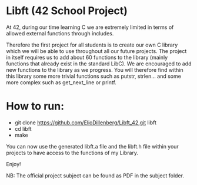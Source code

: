# Libft (42 School Project)

At 42, during our time learning C we are extremely limited in terms of allowed external functions through includes.

Therefore the first project for all students is to create our own C library which we will be able to use throughout all our future projects. The project in itself requires us to add about 60 functions to the library (mainly functions that already exist in the standard LibC). We are encouraged to add new functions to the library as we progress. You will therefore find within this library some more trivial functions such as putstr, strlen... and some more complex such as get_next_line or printf.

# How to run:

- git clone https://github.com/ElioDillenberg/Libft_42.git libft
- cd libft
- make

You can now use the generated libft.a file and the libft.h file within your projects to have access to the functions of my Library.

Enjoy!

NB: The official project subject can be found as PDF in the subject folder.

